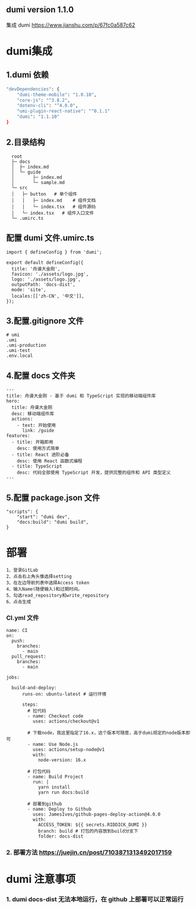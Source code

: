 ## dumi version 1.1.0

集成 dumi https://www.jianshu.com/p/67fc0a587c62

# dumi集成
## 1.dumi 依赖

```sh
"devDependencies": {
    "dumi-theme-mobile": "1.0.10",
    "core-js": "^3.8.2",
    "dotenv-cli": "^4.0.0",
    "umi-plugin-react-native": "^0.1.1"
    "dumi": "1.1.10"
}
```

## 2.目录结构

```
  root
  ├─ docs
  │  ├─ index.md
  │  └─ guide
  │       ├─ index.md
  │       └─ sample.md
  └─ src
  │   ├─ button   # 单个组件
  │   │   ├─ index.md    # 组件文档
  │   │   └─ index.tsx   # 组件源码
  │   └─ index.tsx   # 组件入口文件
  └─ .umirc.ts
```

## 配置 dumi 文件.umirc.ts

```
import { defineConfig } from 'dumi';

export default defineConfig({
  title: '舟谱大金刚',
  favicon: './assets/logo.jpg',
  logo: './assets/logo.jpg',
  outputPath: 'docs-dist',
  mode: 'site',
  locales:[['zh-CN', '中文']],
});
```

## 3.配置.gitignore 文件

```
# umi
.umi
.umi-production
.umi-test
.env.local
```

## 4.配置 docs 文件夹

```
---
title: 舟谱大金刚 - 基于 dumi 和 TypeScript 实现的移动端组件库
hero:
  title: 舟谱大金刚
  desc: 移动端组件库
  actions:
    - text: 开始使用
      link: /guide
features:
  - title: 开箱即用
    desc: 使用方式简单
  - title: React 进阶必备
    desc: 使用 React 函数式编程
  - title: TypeScript
    desc: 代码全部使用 TypeScript 开发，提供完整的组件和 API 类型定义
---
```

## 5.配置 package.json 文件

```
"scripts": {
    "start": "dumi dev",
    "docs:build": "dumi build",
}
```

# 部署
```
1、登录GitLab
2、点击右上角头像选择setting
3、在左边导航列表中选择Access token
4、输入Name(随便输入)和过期时间。
5、勾选read_repository和write_repository
6、点击生成
```
###  CI.yml 文件
```
name: CI
on:
  push:
    branches:
      - main
  pull_request:
    branches:
      - main

jobs:
        
  build-and-deploy:
      runs-on: ubuntu-latest # 运行环境

      steps:
        # 拉代码
        - name: Checkout code
          uses: actions/checkout@v1

        # 下载node，我这里指定了16.x，这个版本可随意，高于dumi规定的node版本即可
        - name: Use Node.js
          uses: actions/setup-node@v1
          with:
            node-version: 16.x

        # 打包代码
        - name: Build Project
          run: |
            yarn install
            yarn run docs:build

        # 部署到github
        - name: Deploy to Github
          uses: JamesIves/github-pages-deploy-action@4.0.0
          with:
            ACCESS_TOKEN: ${{ secrets.RIDDICK_DUMI }}
            branch: build # 打包的内容放到build分支下
            folder: docs-dist
```
### 2. 部署方法 https://juejin.cn/post/7103871313492017159
# dumi 注意事项

### 1. dumi docs-dist 无法本地运行，在 github 上部署可以正常运行





